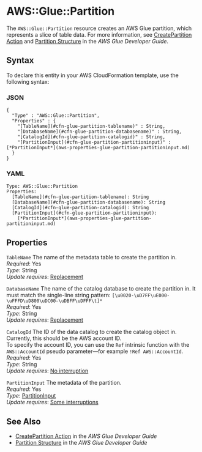 # AWS::Glue::Partition<a name="aws-resource-glue-partition"></a>

The `AWS::Glue::Partition` resource creates an AWS Glue partition, which represents a slice of table data\. For more information, see [CreatePartition Action](https://docs.aws.amazon.com/glue/latest/dg/aws-glue-api-catalog-partitions.html#aws-glue-api-catalog-partitions-CreatePartition) and [Partition Structure](https://docs.aws.amazon.com/glue/latest/dg/aws-glue-api-catalog-partitions.html#aws-glue-api-catalog-partitions-Partition) in the *AWS Glue Developer Guide*\. 

## Syntax<a name="aws-resource-glue-partition-syntax"></a>

To declare this entity in your AWS CloudFormation template, use the following syntax:

### JSON<a name="aws-resource-glue-partition-syntax.json"></a>

```
{
  "Type" : "AWS::Glue::Partition",
  "Properties" : {
    "[TableName](#cfn-glue-partition-tablename)" : String,
    "[DatabaseName](#cfn-glue-partition-databasename)" : String,
    "[CatalogId](#cfn-glue-partition-catalogid)" : String,
    "[PartitionInput](#cfn-glue-partition-partitioninput)" : [*PartitionInput*](aws-properties-glue-partition-partitioninput.md)
  }
}
```

### YAML<a name="aws-resource-glue-partition-syntax.yaml"></a>

```
Type: AWS::Glue::Partition
Properties:
  [TableName](#cfn-glue-partition-tablename): String
  [DatabaseName](#cfn-glue-partition-databasename): String
  [CatalogId](#cfn-glue-partition-catalogid): String
  [PartitionInput](#cfn-glue-partition-partitioninput): 
    [*PartitionInput*](aws-properties-glue-partition-partitioninput.md)
```

## Properties<a name="aws-resource-glue-partition-properties"></a>

`TableName`  <a name="cfn-glue-partition-tablename"></a>
The name of the metadata table to create the partition in\.  
 *Required*: Yes  
 *Type*: String  
 *Update requires*: [Replacement](using-cfn-updating-stacks-update-behaviors.md#update-replacement) 

`DatabaseName`  <a name="cfn-glue-partition-databasename"></a>
The name of the catalog database to create the partition in\. It must match the single\-line string pattern: `[\u0020-\uD7FF\uE000-\uFFFD\uD800\uDC00-\uDBFF\uDFFF\t]*`  
 *Required*: Yes  
 *Type*: String  
 *Update requires*: [Replacement](using-cfn-updating-stacks-update-behaviors.md#update-replacement) 

`CatalogId`  <a name="cfn-glue-partition-catalogid"></a>
The ID of the data catalog to create the catalog object in\. Currently, this should be the AWS account ID\.  
To specify the account ID, you can use the `Ref` intrinsic function with the `AWS::AccountId` pseudo parameter—for example `!Ref AWS::AccountId`\.
 *Required*: Yes  
 *Type*: String  
 *Update requires*: [No interruption](using-cfn-updating-stacks-update-behaviors.md#update-no-interrupt) 

`PartitionInput`  <a name="cfn-glue-partition-partitioninput"></a>
The metadata of the partition\.  
 *Required*: Yes  
 *Type*: [PartitionInput](aws-properties-glue-partition-partitioninput.md)  
 *Update requires*: [Some interruptions](using-cfn-updating-stacks-update-behaviors.md#update-some-interrupt) 

## See Also<a name="aws-resource-glue-partition-seealso"></a>
+ [CreatePartition Action](https://docs.aws.amazon.com/glue/latest/dg/aws-glue-api-catalog-partitions.html#aws-glue-api-catalog-partitions-CreatePartition) in the *AWS Glue Developer Guide*
+ [Partition Structure](https://docs.aws.amazon.com/glue/latest/dg/aws-glue-api-catalog-partitions.html#aws-glue-api-catalog-partitions-Partition) in the *AWS Glue Developer Guide*